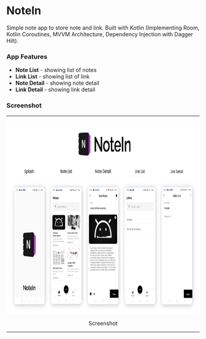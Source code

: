 # NoteIn
Simple note app to store note and link. Built with Kotlin (Implementing Room, Kotlin Coroutines, MVVM Architecture, Dependency Injection with Dagger Hilt).

### App Features
* **Note List** - showing list of notes
* **Link List** - showing list of link
* **Note Detail** - showing note detail
* **Link Detail** - showing link detail

### Screenshot
<span align="center">
 <hr>
 <p align="center"><img src="screenshot/NoteIn banner.png" alt="NoteIn Screenshot" width="850" height="500"></p>
 <p align="center">Screenshot</p>
 <hr>
 </span>
